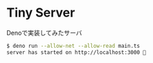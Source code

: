 # Tiny Server

Denoで実装してみたサーバ

```bash
$ deno run --allow-net --allow-read main.ts
server has started on http://localhost:3000 🚀
```
